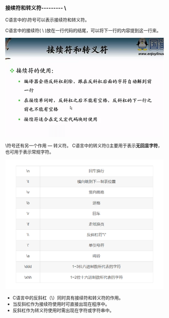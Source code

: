 ### 接续符和转义符---------   \

C语言中的\符号可以表示接续符和转义符。

C语言中的接续符( \ )放在一行代码的结尾，可以将下一行的内容提到这一行来。

![image-20230906203643963](文档中本地图片/image-20230906203643963.png)

\符号还有另一个作用 — 转义符。
C语言中的转义符()主要用于表示**无回显字符**，也可用于表示常规字符。

![image-20230906204750265](文档中本地图片/image-20230906204750265.png)

- C语言中的反斜杠（\）同时具有接续符和转义符的作用。
- 当反斜杠作为接续符使用时可直接出现在程序中。
- 反斜杠作为转义符使用时需出现在字符或字符串中。
